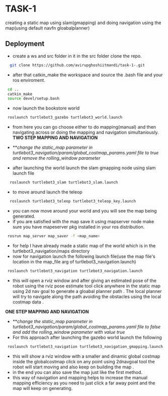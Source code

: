 
# TASK-1
creating a static map using slam(gmapping) and doing navigation using the map(using default navfn gloabalplanner) 



## Deployment

- create a ws and src folder in it in the src folder clone the repo.

```bash
  git clone https://github.com/avirupghoshiitmandi/task-1-.git
```
- after that catkin_make the workspace and source the .bash file and your ros enviroment.
```bash
 cd ..
 catkin_make
 source devel/setup.bash
 ```
 - now launch the bookstore world 
 ```bash 
  roslaunch turtlebot3_gazebo turtlebot3_world.launch
 ```
 - from here you can go choose either to do mapping(manual) and then navigating across or doing the mapping and navigation simultaniously.
**TWO STEP MAPPING AND NAVIGATION**

- ***change the static_map parameter in turtlebot3_navigation/param/global_costmap_params.yaml file to true and remove the rolling_window parameter*
- after launching the world launch the slam gmapping node using slam launch file
```bash
  roslaunch turtlebot3_slam turtlebot3_slam.launch
  ```
- to move around launch the teleop
```bash
  roslaunch turtlebot3_teleop turtlebot3_teleop_key.launch
  ```
  - you can now move around your world and you will see the map being generated.
  - if you are satisfied with the map save it using mapserver node make sure you have mapeserver pkg installed in your ros distribution.
  ```bash
   rosrun map_server map_saver -f <map_name>
   ```

   - for help I have already made a static map of the world which is in the turtlebot3_navigation/maps directory
   - now for navigation launch the following launch file(use the map file's location in the map_file arg of turtlebot3_navigation.launch)
   ```bash
    roslaunch turtlebot3_navigation turtlebot3_navigation.launch
   ```
   - this will open a rviz window and after giving an estimated pose of the robot using the rviz pose estimate tool click anywhere in the static map using 2d nav goal to generate a gloabal planner path . The local planner will try to navigate along the path avoiding the obstacles using the local costmap data .
    
**ONE STEP MAPPING AND NAVIGATION**

- ***change the static_map parameter in turtlebot3_navigation/param/global_costmap_params.yaml file to false and add the rolling_window parameter with value true*
- For this approach after launching the gazebo world launch the following
```bash
 roslaunch turtlebot3_navigation turtlebot3_navigation_gmapping.launch
 ```
 - this will show a rviz window with a smaller and dinamic global costmap inside the globalcostmap click on any point using 2dnavgoal tool the robot will start moving and also keep on building the map .
 - in the end you can also save the map just like the first method.
 - this way of navigation and mapping helps to increase the manual mapping efficiency as you need to just click a far away point and the map will keep on generating.
